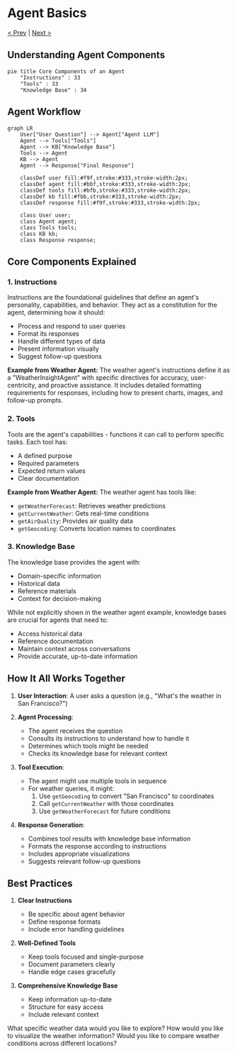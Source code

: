 # Agent Basics

[< Prev](./2.agents-flip-the-paradigm.md) | [Next >](./4.agents-pika-and-tonicx.md)

## Understanding Agent Components

```mermaid
pie title Core Components of an Agent
    "Instructions" : 33
    "Tools" : 33
    "Knowledge Base" : 34
```

## Agent Workflow

```mermaid
graph LR
    User["User Question"] --> Agent["Agent LLM"]
    Agent --> Tools["Tools"]
    Agent --> KB["Knowledge Base"]
    Tools --> Agent
    KB --> Agent
    Agent --> Response["Final Response"]

    classDef user fill:#f9f,stroke:#333,stroke-width:2px;
    classDef agent fill:#bbf,stroke:#333,stroke-width:2px;
    classDef tools fill:#bfb,stroke:#333,stroke-width:2px;
    classDef kb fill:#fbb,stroke:#333,stroke-width:2px;
    classDef response fill:#f9f,stroke:#333,stroke-width:2px;

    class User user;
    class Agent agent;
    class Tools tools;
    class KB kb;
    class Response response;
```

## Core Components Explained

### 1. Instructions
Instructions are the foundational guidelines that define an agent's personality, capabilities, and behavior. They act as a constitution for the agent, determining how it should:
- Process and respond to user queries
- Format its responses
- Handle different types of data
- Present information visually
- Suggest follow-up questions

**Example from Weather Agent:**
The weather agent's instructions define it as a "WeatherInsightAgent" with specific directives for accuracy, user-centricity, and proactive assistance. It includes detailed formatting requirements for responses, including how to present charts, images, and follow-up prompts.

### 2. Tools
Tools are the agent's capabilities - functions it can call to perform specific tasks. Each tool has:
- A defined purpose
- Required parameters
- Expected return values
- Clear documentation

**Example from Weather Agent:**
The weather agent has tools like:
- `getWeatherForecast`: Retrieves weather predictions
- `getCurrentWeather`: Gets real-time conditions
- `getAirQuality`: Provides air quality data
- `getGeocoding`: Converts location names to coordinates

### 3. Knowledge Base
The knowledge base provides the agent with:
- Domain-specific information
- Historical data
- Reference materials
- Context for decision-making

While not explicitly shown in the weather agent example, knowledge bases are crucial for agents that need to:
- Access historical data
- Reference documentation
- Maintain context across conversations
- Provide accurate, up-to-date information

## How It All Works Together

1. **User Interaction**: A user asks a question (e.g., "What's the weather in San Francisco?")

2. **Agent Processing**:
   - The agent receives the question
   - Consults its instructions to understand how to handle it
   - Determines which tools might be needed
   - Checks its knowledge base for relevant context

3. **Tool Execution**:
   - The agent might use multiple tools in sequence
   - For weather queries, it might:
     1. Use `getGeocoding` to convert "San Francisco" to coordinates
     2. Call `getCurrentWeather` with those coordinates
     3. Use `getWeatherForecast` for future conditions

4. **Response Generation**:
   - Combines tool results with knowledge base information
   - Formats the response according to instructions
   - Includes appropriate visualizations
   - Suggests relevant follow-up questions

## Best Practices

1. **Clear Instructions**
   - Be specific about agent behavior
   - Define response formats
   - Include error handling guidelines

2. **Well-Defined Tools**
   - Keep tools focused and single-purpose
   - Document parameters clearly
   - Handle edge cases gracefully

3. **Comprehensive Knowledge Base**
   - Keep information up-to-date
   - Structure for easy access
   - Include relevant context

<prompt>What specific weather data would you like to explore?</prompt>
<prompt>How would you like to visualize the weather information?</prompt>
<prompt>Would you like to compare weather conditions across different locations?</prompt>
